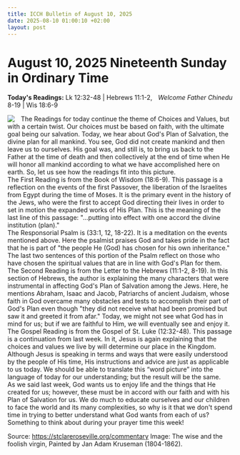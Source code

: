 ```yaml
---
title: ICCH Bulletin of August 10, 2025
date: 2025-08-10 01:00:10 +02:00
layout: post
---
```


# August 10, 2025 Nineteenth Sunday in Ordinary Time

<span style="float: right"><em>Welcome Father Chinedu</em></span>
**Today's Readings:** Lk 12:32-48 | Hebrews 11:1-2, 8-19 | Wis 18:6-9


<img style="float: left; margin-right: 1em;" src="https://christian.art/wp-content/uploads/2022/02/luke-12-35-38-reflection-jan-kruseman.jpg">

The Readings for today continue the theme of Choices and Values, but with a certain twist. Our 
choices must be based on faith, with the ultimate goal being our salvation. Today, we hear 
about God's Plan of Salvation, the divine plan for all mankind. You see, God did not create 
mankind and then leave us to ourselves. His goal was, and still is, to bring us back to the Father 
at the time of death and then collectively at the end of time when He will honor all mankind 
according to what we have accomplished here on earth. So, let us see how the readings fit into 
this picture.    
The First Reading is from the Book of Wisdom (18:6-9). This passage is a reflection on the 
events of the first Passover, the liberation of the Israelites from Egypt during the time of Moses. 
It is the primary event in the history of the Jews, who were the first to accept God directing their 
lives in order to set in motion the expanded works of His Plan. This is the meaning of the last 
line of this passage: "...putting into effect with one accord the divine institution (plan)."    
The Responsorial Psalm is (33:1, 12, 18-22). It is a meditation on the events mentioned above. 
Here the psalmist praises God and takes pride in the fact that he is part of "the people He (God) 
has chosen for his own inheritance." The last two sentences of this portion of the Psalm reflect 
on those who have chosen the spiritual values that are in line with God's Plan for them.    
The Second Reading is from the Letter to the Hebrews (11:1-2, 8-19). In this section of 
Hebrews, the author is explaining the many characters that were instrumental in affecting God's 
Plan of Salvation among the Jews. Here, he mentions Abraham, Isaac and Jacob, Patriarchs of 
ancient Judaism, whose faith in God overcame many obstacles and tests to accomplish their part 
of God's Plan even though "they did not receive what had been promised but saw it and 
greeted it from afar." Today, we might not see what God has in mind for us; but if we are faithful 
to Him, we will eventually see and enjoy it.   
The Gospel Reading is from the Gospel of St. Luke (12:32-48). This passage is a continuation 
from last week. In it, Jesus is again explaining that the choices and values we live by will 
determine our place in the Kingdom. Although Jesus is speaking in terms and ways that were 
easily understood by the people of His time, His instructions and advice are just as applicable to 
us today. We should be able to translate this “word picture” into the language of today for our 
understanding; but the result will be the same.    
As we said last week, God wants us to enjoy life and the things that He created for us; however, 
these must be in accord with our faith and with his Plan of Salvation for us. We do much to 
educate ourselves and our children to face the world and its many complexities, so why is it that 
we don't spend time in trying to better understand what God wants from each of us? Something 
to think about during your prayer time this week!

Source: https://stclareroseville.org/commentary
Image: The wise and the foolish virgin, Painted by Jan Adam Kruseman (1804-1862).




